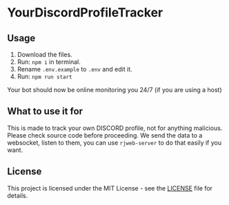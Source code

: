 # YourDiscordProfileTracker
## Usage
1. Download the files.
2. Run: `npm i` in terminal.
3. Rename `.env.example` to `.env` and edit it.
4. Run: `npm run start`

Your bot should now be online monitoring you 24/7 (if you are using a host)

## What to use it for
This is made to track your own DISCORD profile, not for anything malicious. Please check source code before proceeding.
We send the data to a websocket, listen to them, you can use `rjweb-server` to do that easily if you want.

## License
This project is licensed under the MIT License - see the [LICENSE](https://github.com/Anthony01M/YourDiscordProfileTracker/blob/master/LICENSE) file for details.
